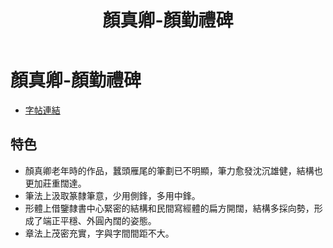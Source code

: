 ﻿---
title: '顏真卿-顏勤禮碑'
tags: ['顏真卿', '碑刻', '楷書']
order: 8
---
# 顏真卿-顏勤禮碑
* [字帖連結](https://www.dpm.org.cn/collection/impres/234175)

## 特色
* 顏真卿老年時的作品，蠶頭雁尾的筆劃已不明顯，筆力愈發沈沉雄健，結構也更加莊重闊達。
* 筆法上汲取篆隸筆意，少用側鋒，多用中鋒。
* 形體上借鑒隸書中心緊密的結構和民間寫經體的扁方開闊，結構多採向勢，形成了端正平穩、外圓內闊的姿態。
* 章法上茂密充實，字與字間間距不大。
